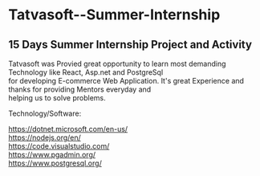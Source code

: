# Tatvasoft--Summer-Internship
## 15 Days Summer Internship Project and Activity 


Tatvasoft was Provied great opportunity to learn most demanding Technology like React, Asp.net and PostgreSql</br>
for developing E-commerce Web Application. It's great Experience and thanks for providing Mentors everyday and </br>
helping us to solve problems.

Technology/Software:

https://dotnet.microsoft.com/en-us/ </br>
https://nodejs.org/en/ </br>
https://code.visualstudio.com/ </br>
https://www.pgadmin.org/ </br>
https://www.postgresql.org/ </br>
